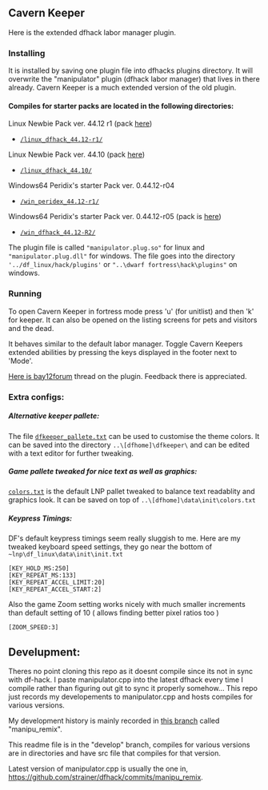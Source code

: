 ## Cavern Keeper 

Here is the extended dfhack labor manager plugin.

### Installing

It is installed by saving one plugin file into dfhacks plugins directory.
It will overwrite the "manipulator" plugin (dfhack labor manager) that lives in there already. Cavern Keeper is a much extended version of the old plugin.

#### Compiles for starter packs are located in the following directories:  

Linux Newbie Pack ver. 44.12 r1 (pack [here](http://dffd.bay12games.com/file.php?id=13244))
* [`/linux_dfhack_44.12-r1/`](https://github.com/strainer/dfhack/tree/develop/build/feb_df4405/linux_dfhack_44.12-r1)

Linux Newbie Pack ver. 44.10 (pack [here](http://dffd.bay12games.com/file.php?id=13244))
* [`/linux_dfhack_44.10/`](https://github.com/strainer/dfhack/tree/develop/build/feb_df4405/linux_dfhack_44_10)

Windows64 Peridix's starter Pack ver. 0.44.12-r04 
* [`/win_peridex_44.12-r1/`](https://github.com/strainer/dfhack/tree/develop/build/feb_df4405/win_peridex_44.12-r1)

Windows64 Peridix's starter Pack ver. 0.44.12-r05 (pack is [here](http://dffd.bay12games.com/file.php?id=7622))
* [`/win_dfhack_44.12-R2/`](https://github.com/strainer/dfhack/tree/develop/build/feb_df4405/win_dfhack_44.12-R2)


The plugin file is called `"manipulator.plug.so"` for linux and `"manipulator.plug.dll"` for windows. The file goes into the directory `'../df_linux/hack/plugins'` or `"..\dwarf fortress\hack\plugins"` on windows.


### Running

To open Cavern Keeper in fortress mode press 'u' (for unitlist) and then 'k' for keeper. It can also be opened on the listing screens for pets and visitors and the dead.

It behaves similar to the default labor manager. Toggle 
Cavern Keepers extended abilities by pressing the keys
displayed in the footer next to 'Mode'.

[Here is bay12forum](http://www.bay12forums.com/smf/index.php?topic=169329.msg7678623#msg7678623) thread on the plugin. Feedback there is appreciated.


### Extra configs:

##### Alternative keeper pallete:

The file [`dfkeeper_pallete.txt`](https://github.com/strainer/dfhack/tree/develop/build/feb_df4405/dfkeeper_pallete.txt) can be used to customise the theme colors.
It can be saved into the directory `..\[dfhome]\dfkeeper\` and can be edited with a text editor for further tweaking.
 
##### Game pallete tweaked for nice text as well as graphics:

[`colors.txt`](https://github.com/strainer/dfhack/tree/develop/build/feb_df4405/colors.txt) is the default LNP pallet tweaked to balance text readablity and graphics look.
It can be saved on top of `..\[dfhome]\data\init\colors.txt`

##### Keypress Timings:

DF's default keypress timings seem really sluggish to me.
Here are my tweaked keyboard speed settings, they go
near the bottom of `~lnp\df_linux\data\init\init.txt`

```
[KEY_HOLD_MS:250]
[KEY_REPEAT_MS:133]
[KEY_REPEAT_ACCEL_LIMIT:20]
[KEY_REPEAT_ACCEL_START:2]
```

Also the game Zoom setting works nicely with much smaller increments than default setting of 10 ( allows finding better pixel ratios too )
```
[ZOOM_SPEED:3]
```

## Develupment:

Theres no point cloning this repo as it doesnt compile since its not in sync with df-hack. I paste manipulator.cpp into the latest dfhack every time I compile rather than figuring out git to sync it properly somehow... This repo just records my developements to manipulator.cpp and hosts compiles for various versions.

My development history is mainly recorded in [this branch](https://github.com/strainer/dfhack/commits/manipu_remix) called "manipu_remix".

This readme file is in the "develop" branch, compiles for various versions are in directories and have src file that compiles for that version.

Latest version of manipulator.cpp is usually the one in, https://github.com/strainer/dfhack/commits/manipu_remix.